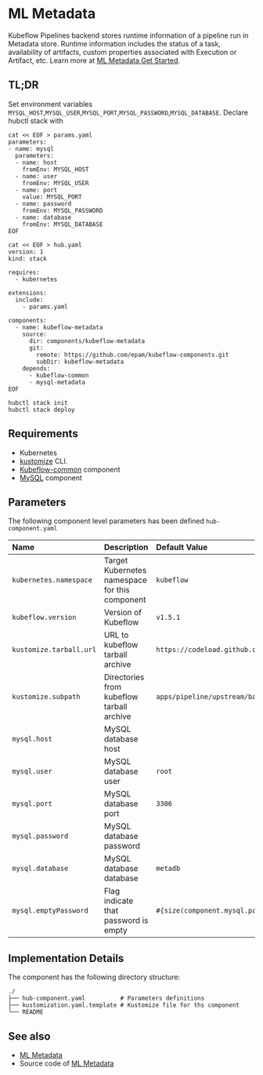 # ML Metadata

Kubeflow Pipelines backend stores runtime information of a pipeline run in Metadata store. Runtime information includes
the status of a task, availability of artifacts, custom properties associated with Execution or Artifact, etc. Learn
more at [ML Metadata Get Started](https://github.com/google/ml-metadata/blob/master/g3doc/get_started.md).

## TL;DR

Set environment variables `MYSQL_HOST`,`MYSQL_USER`,`MYSQL_PORT`,`MYSQL_PASSWORD`,`MYSQL_DATABASE`.
Declare hubctl stack with

```shell
cat << EOF > params.yaml
parameters:
- name: mysql
  parameters:
  - name: host
    fromEnv: MYSQL_HOST
  - name: user
    fromEnv: MYSQL_USER
  - name: port
    value: MYSQL_PORT
  - name: password
    fromEnv: MYSQL_PASSWORD
  - name: database
    fromEnv: MYSQL_DATABASE
EOF

cat << EOF > hub.yaml
version: 1
kind: stack

requires:
  - kubernetes

extensions:
  include:
    - params.yaml
  
components:  
  - name: kubeflow-metadata
    source:
      dir: components/kubeflow-metadata
      git:
        remote: https://github.com/epam/kubeflow-components.git
        subDir: kubeflow-metadata
    depends:
      - kubeflow-common
      - mysql-metadata
EOF

hubctl stack init
hubctl stack deploy
```

## Requirements

- Kubernetes
- [kustomize](https://kustomize.io) CLI.
- [Kubeflow-common](../kubeflow-common/README) component
- [MySQL](../mysql/README) component

## Parameters

The following component level parameters has been defined `hub-component.yaml`

| Name                    | Description                                    | Default Value                                                               | Required |
|:------------------------|:-----------------------------------------------|:----------------------------------------------------------------------------|:--------:|
| `kubernetes.namespace`  | Target Kubernetes namespace for this component | `kubeflow`                                                                  |          |
| `kubeflow.version`      | Version of Kubeflow                            | `v1.5.1`                                                                    |          |
| `kustomize.tarball.url` | URL to kubeflow tarball archive                | `https://codeload.github.com/kubeflow/manifests/tar.gz/${kubeflow.version}` |          |
| `kustomize.subpath`     | Directories from kubeflow tarball archive      | `apps/pipeline/upstream/base`                                               |          |
| `mysql.host`            | MySQL database host                            |                                                                             |          |
| `mysql.user`            | MySQL database user                            | `root`                                                                      |          |
| `mysql.port`            | MySQL database port                            | `3306`                                                                      |          |
| `mysql.password`        | MySQL database password                        |                                                                             |          |
| `mysql.database`        | MySQL database database                        | `metadb`                                                                    |          |
| `mysql.emptyPassword`   | Flag indicate that password is empty           | `#{size(component.mysql.password) == 0}`                                    |          |

## Implementation Details

The component has the following directory structure:

```text
./
├── hub-component.yaml          # Parameters definitions
├── kustomization.yaml.template # Kustomize file for ths component
└── README                      
```

## See also

- [ML Metadata](https://www.kubeflow.org/docs/components/pipelines/concepts/metadata/)
- Source code of [ML Metadata](https://github.com/google/ml-metadata)
